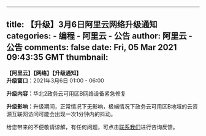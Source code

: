 
---
title: 【升级】3月6日阿里云网络升级通知
categories: 
    - 编程
    - 阿里云 - 公告
author: 阿里云 - 公告
comments: false
date: Fri, 05 Mar 2021 09:43:35 GMT
thumbnail: 
---

<div>   
<p><strong><span>【阿里云】【网络】【升级通知】</span></strong><span><br></span><strong><span>升级窗口：</span></strong><span>2021年3月6日 01:00 - 06:00</span></p><p><strong><span>升级内容：</span></strong><span>华北2政务云可用区B网络设备紧急修复</span></p><p><strong><span>升级影响：</span></strong><span>升级期间，正常情况下无影响，极端情况下政务云可用区B地域的云资源互联网访问可能会出现一次1分钟内的抖动。</span></p><p>给您带来的不便敬请谅解，有任何问题，可点击<a href="https://www.aliyun.com/contact?from=announcement" target="_blank" class>联系我们</a>进行咨询反馈。</p>  
</div>
            